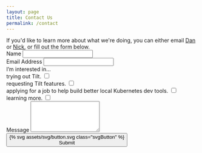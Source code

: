 ```yaml
---
layout: page
title: Contact Us
permalink: /contact
---
```


<div class="col-3of4 u-marginBottom1_5">
If you'd like to learn more about what we're doing, you can either
email <a href="mailto:dan@windmill.engineering">Dan</a> or <a href="mailto:nick@windmill.engineering">Nick</a>,
or fill out the form below.
</div>

<form action="https://formspree.io/hi@windmill.engineering" method="POST">
<div class="formItem">
  <label for="name">Name</label>
  <input id="name" name="name" required>
</div>

<div class="formItem">
  <label for="email">Email Address</label>
  <input type="email" id="email" name="email" required>
</div>

<div class="formItem">
  <div class="formItem-label">I’m interested in…</div>

  <div class="row">
  <div class="formItem-option col-1of2">
    <label for="interest-trying">trying out Tilt.</label>
    <input type="checkbox" id="interest-trying" name="interest" value="trying out Tilt">
  </div>

  <div class="formItem-option col-1of2">
    <label for="interest-feedback">requesting Tilt features.</label>
    <input type="checkbox" id="interest-feedback" name="interest" value="requesting Tilt features">
  </div>

  <div class="formItem-option col-1of2">
    <label for="interest-job">applying for a job to help build better local Kubernetes dev tools.</label>
    <input type="checkbox" id="interest-job" name="interest" value="applying for a job">
  </div>

  <div class="formItem-option col-1of2">
    <label for="interest-other">learning more.</label>
    <input type="checkbox" id="interest-other" name="interest" value="learning more">
  </div>
  </div>
</div>

<div class="formItem">
  <label for="message">Message</label>
  <textarea id="message" name="message" rows="5"></textarea>
</div>

<div class="svgButton u-marginBottom2_5">
  <button type="submit" class="imageButton">
    {% svg assets/svg/button.svg class="svgButton" %}
    <div class="buttonLabel svgButton-text">
      Submit
    </div>
  </button>
</div>

<input type="hidden" name="_next" value="https://tilt.build/thanks"/>
</form>
